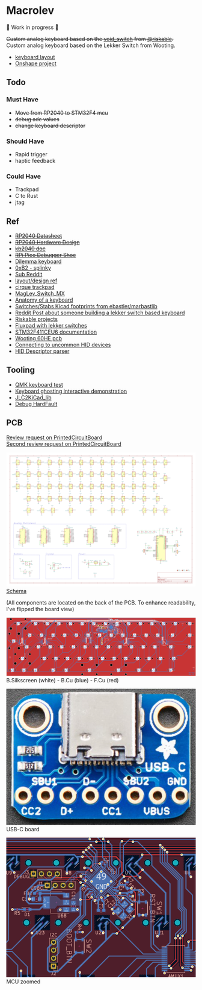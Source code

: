 # Macrolev

🚧 Work in progress 🚧

~~Custom analog keyboard based on the [void_switch](https://github.com/riskable/void_switch) from [@riskable](https://github.com/riskable).~~  
Custom analog keyboard based on the Lekker Switch from Wooting.

- [keyboard layout](http://www.keyboard-layout-editor.com/#/gists/9dc992fd631d9f29cc5bdf738b10b4e4)
- [Onshape project](https://cad.onshape.com/documents/2af2025c576c4f084cb26625/w/9564bb1d9dfbd4b4af4294c8/e/e2406b8294380372b9116245)

## Todo

### Must Have

- ~~Move from RP2040 to STM32F4 mcu~~
- ~~debug adc values~~
- ~~change keyboard descriptor~~

### Should Have

- Rapid trigger
- haptic feedback

### Could Have

- Trackpad
- C to Rust
- jtag

## Ref

- ~~[RP2040 Datasheet](https://datasheets.raspberrypi.com/rp2040/rp2040-datasheet.pdf)~~
- ~~[RP2040 Hardware Design](https://datasheets.raspberrypi.com/rp2040/hardware-design-with-rp2040.pdf)~~
- ~~[kb2040 doc](https://learn.adafruit.com/adafruit-kb2040/downloads)~~
- ~~[RPi Pico Debugger Shoe](https://github.com/ShawnHymel/rpi-pico-debugger-shoe)~~
- [Dilemma keyboard](https://github.com/Bastardkb/Dilemma)
- [0xB2 - splinky](https://github.com/plut0nium/0xB2)
- [Sub Reddit](https://www.reddit.com/r/PrintedCircuitBoard/search/?q=rp2040&restrict_sr=1&sr_nsfw=&include_over_18=1)
- [layout/design ref](https://geekhack.org/index.php?topic=103671.0)
- [cirque trackpad](https://www.cirque.com/glidepoint-circle-trackpads)
- [MagLev_Switch_MX](https://github.com/famichu/MagLev_Switch_MX)
- [Anatomy of a keyboard](https://matt3o.com/anatomy-of-a-keyboard/)
- [Switches/Stabs Kicad footprints from ebastler/marbastlib](https://github.com/ebastler/marbastlib)
- [Reddit Post about someone building a lekker switch based keyboard](https://www.reddit.com/r/PrintedCircuitBoard/comments/152kt63/review_request_analog_hall_effect_75_iso_keyboard/)
- [Riskable projects](https://github.com/riskable)
- [Fluxpad with lekker switches](https://github.com/sssata/fluxpad)
- [STM32F411CEU6 documentation](https://www.st.com/en/microcontrollers-microprocessors/stm32f411ce.html#documentation)
- [Wooting 60HE pcb](https://github.com/heiso/macrolev/tree/main/ref/Wooting-60HE)
- [Connecting to uncommon HID devices](https://developer.chrome.com/articles/hid)
- [HID Descriptor parser](https://eleccelerator.com/usbdescreqparser/)

## Tooling

- [QMK keyboard test](https://config.qmk.fm/#/test)
- [Keyboard ghosting interactive demonstration](https://www.microsoft.com/applied-sciences/projects/anti-ghosting-demo)
- [JLC2KiCad_lib](https://github.com/TousstNicolas/JLC2KiCad_lib)
- [Debug HardFault](https://interrupt.memfault.com/blog/cortex-m-hardfault-debug)

## PCB

[Review request on PrintedCircuitBoard](https://www.reddit.com/r/PrintedCircuitBoard/comments/17hjp88/review_request_analog_keyboard)  
[Second review request on PrintedCircuitBoard](https://www.reddit.com/r/PrintedCircuitBoard/comments/17kqc2j/review_request_analog_keyboard_2/)

![schema](./assets/schema.png)  
[Schema](./assets/schema.pdf)

(All components are located on the back of the PCB. To enhance readability, I've flipped the board view)

![pcb](./assets/pcb.png)  
B.Silkscreen (white) - B.Cu (blue) - F.Cu (red)

![usbc](./assets/usbc.png)  
USB-C board

![mcu zoomed](./assets/mcu-zoomed.png)  
MCU zoomed
